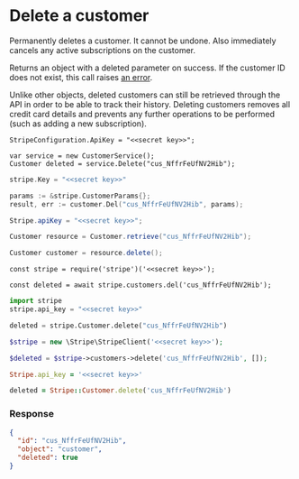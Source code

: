 # Delete a customer

Permanently deletes a customer. It cannot be undone. Also immediately cancels any active subscriptions on the customer.

Returns an object with a deleted parameter on success. If the customer ID does not exist, this call raises [an error](#errors).

Unlike other objects, deleted customers can still be retrieved through the API in order to be able to track their history. Deleting customers removes all credit card details and prevents any further operations to be performed (such as adding a new subscription).


```dotnet
StripeConfiguration.ApiKey = "<<secret key>>";

var service = new CustomerService();
Customer deleted = service.Delete("cus_NffrFeUfNV2Hib");
```

```go
stripe.Key = "<<secret key>>"

params := &stripe.CustomerParams{};
result, err := customer.Del("cus_NffrFeUfNV2Hib", params);
```

```java
Stripe.apiKey = "<<secret key>>";

Customer resource = Customer.retrieve("cus_NffrFeUfNV2Hib");

Customer customer = resource.delete();
```

```node
const stripe = require('stripe')('<<secret key>>');

const deleted = await stripe.customers.del('cus_NffrFeUfNV2Hib');
```

```python
import stripe
stripe.api_key = "<<secret key>>"

deleted = stripe.Customer.delete("cus_NffrFeUfNV2Hib")
```

```php
$stripe = new \Stripe\StripeClient('<<secret key>>');

$deleted = $stripe->customers->delete('cus_NffrFeUfNV2Hib', []);
```

```ruby
Stripe.api_key = '<<secret key>>'

deleted = Stripe::Customer.delete('cus_NffrFeUfNV2Hib')
```

### Response

```json
{
  "id": "cus_NffrFeUfNV2Hib",
  "object": "customer",
  "deleted": true
}
```